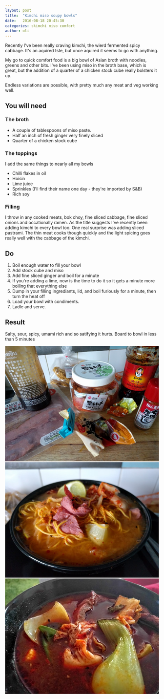 ```yaml
---
layout: post
title:  "Kimchi miso soupy bowls"
date:   2016-08-18 20:45:30
categories: skimchi miso comfort
author: oli
---
```


Recently I've been really craving kimchi, the wierd fermented spicy cabbage.  It's an aquired tste, but once aquired it seems to go with anything.  

My go to quick comfort food is a big bowl of Asian broth with noodles, greens and other bits.  I've been using miso in the broth base, which is great, but the addition of a quarter of a chicken stock cube really bolsters it up.  

Endless variations are possible, with pretty much any meat and veg working well.


## You will need

### The broth

* A couple of tablespoons of miso paste.
* Half an inch of fresh ginger very finely sliced
* Quarter of a chicken stock cube

### The toppings

I add the same things to nearly all my bowls

* Chilli flakes in oil
* Hoisin
* Lime juice
* Sprinkles (I'll find their name one day - they're imported by S&B)
* Rich soy

### Filling

I throw in any cooked meats, bok choy, fine sliced cabbage, fine sliced onions and occationally ramen.  As the title suggests I've recently been adding kimchi to every bowl too.  One real surprise was adding sliced pastrami.  The thin meat cooks though quickly and the light spicing goes really well with the cabbage of the kimchi.

## Do

1. Boil enough water to fill your bowl
2. Add stock cube and miso
4. Add fine sliced ginger and boil for a minute
5. If you're adding a lime, now is the time to do it so it gets a minute more boiling that everything else
6. Dump in your filling ingrediants, lid, and boil furiously for a minute, then turn the heat off
7. Load your bowl with condiments.
8. Ladle and serve.


## Result

Salty, sour, spicy, umami rich and so satifying it hurts.  Board to bowl in less than 5 minutes

![Ingrediants](/images/kimchi-00.jpg)
![Pastrami and kimchi](/images/kimchi-01.jpg)
![BBQ beef and kimchi](/images/kimchi-02.jpg)

